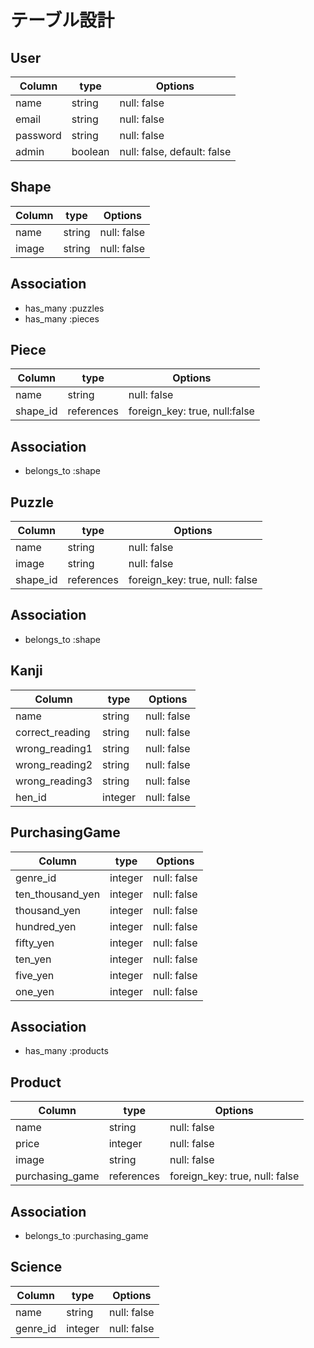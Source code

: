 # テーブル設計

## User
| Column | type | Options |
| ------ | ---- | ------- |
| name | string | null: false |
| email | string | null: false |
| password | string | null: false |
| admin | boolean  | null: false, default: false |

## Shape
| Column | type | Options |
| ------ | ---- | ------- |
| name | string | null: false |
| image | string | null: false |

## Association
- has_many :puzzles
- has_many :pieces

## Piece
| Column | type | Options |
| ------ | ---- | ------- |
| name | string | null: false |
| shape_id | references | foreign_key: true, null:false |

## Association
- belongs_to :shape

## Puzzle
| Column | type | Options |
| ------ | ---- | ------- |
| name | string | null: false |
| image | string | null: false |
| shape_id | references | foreign_key: true, null: false |

## Association
- belongs_to :shape

## Kanji
| Column | type | Options |
| ------ | ---- | ------- |
| name | string | null: false |
| correct_reading | string | null: false |
| wrong_reading1 | string | null: false |
| wrong_reading2 | string | null: false |
| wrong_reading3 | string | null: false |
| hen_id | integer | null: false |


## PurchasingGame
| Column | type | Options |
| ------ | ---- | ------- |
| genre_id | integer | null: false |
| ten_thousand_yen | integer | null: false |
| thousand_yen | integer | null: false |
| hundred_yen | integer | null: false |
| fifty_yen | integer | null: false |
| ten_yen | integer | null: false |
| five_yen | integer | null: false |
| one_yen | integer | null: false |


## Association
- has_many :products

## Product
| Column | type | Options |
| ------ | ---- | ------- |
| name | string | null: false |
| price | integer | null: false |
| image | string | null: false |
| purchasing_game | references | foreign_key: true, null: false |

## Association
- belongs_to :purchasing_game

## Science
| Column | type | Options |
| ------ | ---- | ------- |
| name | string | null: false |
| genre_id | integer | null: false |

